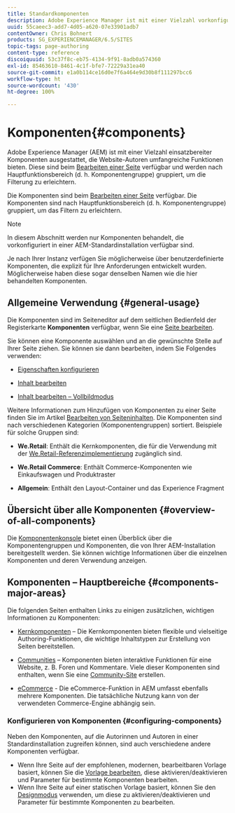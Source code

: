 ```yaml
---
title: Standardkomponenten
description: Adobe Experience Manager ist mit einer Vielzahl vorkonfigurierter Komponenten ausgestattet, die Website-Autorinnen und -Autoren umfangreiche Funktionen bieten.
uuid: 55caeec3-add7-4d05-a620-07e33901adb7
contentOwner: Chris Bohnert
products: SG_EXPERIENCEMANAGER/6.5/SITES
topic-tags: page-authoring
content-type: reference
discoiquuid: 53c37f8c-eb75-4134-9f91-8adb0a574360
exl-id: 85463610-8461-4c1f-bfe7-72229a31ea40
source-git-commit: e1a0b114ce16d0e7f6a464e9d30b8f111297bcc6
workflow-type: ht
source-wordcount: '430'
ht-degree: 100%

---
```


# Komponenten{#components}

Adobe Experience Manager (AEM) ist mit einer Vielzahl einsatzbereiter Komponenten ausgestattet, die Website-Autoren umfangreiche Funktionen bieten. Diese sind beim [Bearbeiten einer Seite](/help/sites-authoring/editing-content.md) verfügbar und werden nach Hauptfunktionsbereich (d. h. Komponentengruppe) gruppiert, um die Filterung zu erleichtern.

Die Komponenten sind beim [Bearbeiten einer Seite](/help/sites-authoring/editing-content.md) verfügbar. Die Komponenten sind nach Hauptfunktionsbereich (d. h. Komponentengruppe) gruppiert, um das Filtern zu erleichtern.

>[!NOTE]
>
>In diesem Abschnitt werden nur Komponenten behandelt, die vorkonfiguriert in einer AEM-Standardinstallation verfügbar sind.
>
>Je nach Ihrer Instanz verfügen Sie möglicherweise über benutzerdefinierte Komponenten, die explizit für Ihre Anforderungen entwickelt wurden. Möglicherweise haben diese sogar denselben Namen wie die hier behandelten Komponenten.

## Allgemeine Verwendung {#general-usage}

Die Komponenten sind im Seiteneditor auf dem seitlichen Bedienfeld der Registerkarte **Komponenten** verfügbar, wenn Sie eine [Seite bearbeiten](/help/sites-authoring/editing-content.md).

Sie können eine Komponente auswählen und an die gewünschte Stelle auf Ihrer Seite ziehen. Sie können sie dann bearbeiten, indem Sie Folgendes verwenden:

* [Eigenschaften konfigurieren](/help/sites-authoring/editing-page-properties.md)
* [Inhalt bearbeiten](/help/sites-authoring/editing-content.md)

* [Inhalt bearbeiten – Vollbildmodus](/help/sites-authoring/editing-content.md#edit-content-full-screen-mode)

Weitere Informationen zum Hinzufügen von Komponenten zu einer Seite finden Sie im Artikel [Bearbeiten von Seiteninhalten](/help/sites-authoring/editing-content.md).
Die Komponenten sind nach verschiedenen Kategorien (Komponentengruppen) sortiert. Beispiele für solche Gruppen sind:

* **We.Retail**: Enthält die Kernkomponenten, die für die Verwendung mit der [We.Retail-Referenzimplementierung](/help/sites-developing/we-retail.md) zugänglich sind.

* **We.Retail Commerce**: Enthält Commerce-Komponenten wie Einkaufswagen und Produktraster

* **Allgemein**: Enthält den Layout-Container und das Experience Fragment

## Übersicht über alle Komponenten {#overview-of-all-components}

Die [Komponentenkonsole](/help/sites-authoring/default-components-console.md) bietet einen Überblick über die Komponentengruppen und Komponenten, die von Ihrer AEM-Installation bereitgestellt werden. Sie können wichtige Informationen über die einzelnen Komponenten und deren Verwendung anzeigen.

## Komponenten – Hauptbereiche {#components-major-areas}

Die folgenden Seiten enthalten Links zu einigen zusätzlichen, wichtigen Informationen zu Komponenten:

* [Kernkomponenten](https://experienceleague.adobe.com/docs/experience-manager-core-components/using/introduction.html?lang=de) – Die Kernkomponenten bieten flexible und vielseitige Authoring-Funktionen, die wichtige Inhaltstypen zur Erstellung von Seiten bereitstellen.

* [Communities](/help/communities/author-communities.md) – Komponenten bieten interaktive Funktionen für eine Website, z. B. Foren und Kommentare. Viele dieser Komponenten sind enthalten, wenn Sie eine [Community-Site](/help/communities/overview.md) erstellen.

* [eCommerce](/help/commerce/cif-classic/administering/ecommerce.md) - Die eCommerce-Funktion in AEM umfasst ebenfalls mehrere Komponenten. Die tatsächliche Nutzung kann von der verwendeten Commerce-Engine abhängig sein.

### Konfigurieren von Komponenten {#configuring-components}

Neben den Komponenten, auf die Autorinnen und Autoren in einer Standardinstallation zugreifen können, sind auch verschiedene andere Komponenten verfügbar.

* Wenn Ihre Seite auf der empfohlenen, modernen, bearbeitbaren Vorlage basiert, können Sie die [Vorlage bearbeiten](/help/sites-authoring/templates.md), diese aktivieren/deaktivieren und Parameter für bestimmte Komponenten bearbeiten.
* Wenn Ihre Seite auf einer statischen Vorlage basiert, können Sie den [Designmodus](/help/sites-authoring/default-components-designmode.md#enable-disable-components) verwenden, um diese zu aktivieren/deaktivieren und Parameter für bestimmte Komponenten zu bearbeiten.
